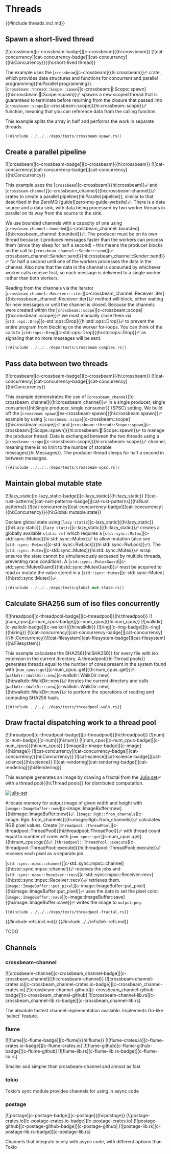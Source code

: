 # Threads

{{#include threads.incl.md}}

## Spawn a short-lived thread

[![crossbeam][c-crossbeam-badge]][c-crossbeam]{{hi:crossbeam}}  [![cat-concurrency][cat-concurrency-badge]][cat-concurrency]{{hi:Concurrency}}{{hi:short-lived thread}}

The example uses the [`crossbeam`][c-crossbeam]{{hi:crossbeam}}⮳ crate, which provides data structures and functions for concurrent and parallel programming{{hi:Parallel programming}}. [`crossbeam::thread::Scope::spawn`][c-crossbeam::thread::Scope::spawn]{{hi:crossbeam::thread::Scope::spawn}}⮳ spawns a new scoped thread that is guaranteed to terminate before returning from the closure that passed into [`crossbeam::scope`][c-crossbeam::scope]{{hi:crossbeam::scope}}⮳ function, meaning that you can reference data from the calling function.

This example splits the array in half and performs the work in separate threads.

```rust
{{#include ../../../deps/tests/crossbeam-spawn.rs}}
```

## Create a parallel pipeline

[![crossbeam][c-crossbeam-badge]][c-crossbeam]{{hi:crossbeam}}  [![cat-concurrency][cat-concurrency-badge]][cat-concurrency]{{hi:Concurrency}}

This example uses the [`crossbeam`][c-crossbeam]{{hi:crossbeam}}⮳ and [`crossbeam-channel`][c-crossbeam_channel]{{hi:crossbeam-channel}}⮳ crates to create a parallel pipeline{{hi:Parallel pipeline}}, similar to that described in the ZeroMQ [guide][zero-mq-guide-website]⮳. There is a data source and a data sink, with data being processed by two worker threads in parallel on its way from the source to the sink.

We use bounded channels with a capacity of one using
[`crossbeam_channel::bounded`][c-crossbeam_channel::bounded]{{hi:crossbeam_channel::bounded}}⮳. The producer must be on its own thread because it produces messages faster than the workers can process them (since they sleep for half a second) - this means the producer blocks on the call to
[`crossbeam_channel::Sender::send`][c-crossbeam_channel::Sender::send]{{hi:crossbeam_channel::Sender::send}}⮳ for half a second until one of the workers processes the data in the channel. Also note that the data in the channel is consumed by whichever worker calls receive first, so each message is delivered to a single worker rather than both workers.

Reading from the channels via the iterator
[`crossbeam_channel::Receiver::iter`][c-crossbeam_channel::Receiver::iter]{{hi:crossbeam_channel::Receiver::iter}}⮳ method will block, either waiting for new messages or until the channel is closed. Because the channels were created within the [`crossbeam::scope`][c-crossbeam::scope]{{hi:crossbeam::scope}}⮳ we must manually close them via [`std::ops::Drop`][c-std::ops::Drop]{{hi:std::ops::Drop}}⮳ to prevent the entire program from blocking on the worker for-loops. You can think of the calls to [`std::ops::Drop`][c-std::ops::Drop]{{hi:std::ops::Drop}}⮳ as signaling that no more messages will be sent.

```rust
{{#include ../../../deps/tests/crossbeam-complex.rs}}
```

## Pass data between two threads

[![crossbeam][c-crossbeam-badge]][c-crossbeam]{{hi:crossbeam}}  [![cat-concurrency][cat-concurrency-badge]][cat-concurrency]{{hi:Concurrency}}

This example demonstrates the use of [`crossbeam_channel`][c-crossbeam_channel]{{hi:crossbeam_channel}}⮳ in a single producer, single consumer{{hi:Single producer, single consumer}} (SPSC) setting. We build off the [`crossbeam spawn`][ex-crossbeam-spawn]{{hi:crossbeam spawn}}⮳ example by using [`crossbeam::scope`][c-crossbeam::scope]{{hi:crossbeam::scope}}⮳ and [`crossbeam::thread::Scope::spawn`][c-crossbeam::thread::Scope::spawn]{{hi:crossbeam::thread::Scope::spawn}}⮳ to manage the producer thread. Data is exchanged between the two threads using a [`crossbeam::scope`][c-crossbeam::scope]{{hi:crossbeam::scope}}⮳ channel, meaning there is no limit to the number of storable messages{{hi:Messages}}. The producer thread sleeps for half a second in between messages.

```rust
{{#include ../../../deps/tests/crossbeam-spsc.rs}}
```

## Maintain global mutable state

[![lazy_static][c-lazy_static-badge]][c-lazy_static]{{hi:lazy_static}}  [![cat-rust-patterns][cat-rust-patterns-badge]][cat-rust-patterns]{{hi:Rust patterns}}  [![cat-concurrency][cat-concurrency-badge]][cat-concurrency]{{hi:Concurrency}}{{hi:Global mutable state}}

Declare global state using [`lazy static`][c-lazy_static]{{hi:lazy_static}}{{hi:Lazy static}}. [`lazy static`][c-lazy_static]{{hi:lazy_static}}⮳ creates a globally available `static ref` which requires a [`std::sync::Mutex`][c-std::sync::Mutex]{{hi:std::sync::Mutex}}⮳ to allow mutation (also see [`std::sync::RwLock`][c-std::sync::RwLock]{{hi:std::sync::RwLock}}⮳). The [`std::sync::Mutex`][c-std::sync::Mutex]{{hi:std::sync::Mutex}}⮳ wrap ensures the state cannot be simultaneously accessed by multiple threads, preventing race conditions. A [`std::sync::MutexGuard`][c-std::sync::MutexGuard]{{hi:std::sync::MutexGuard}}⮳ must be acquired to read or mutate the value stored in a [`std::sync::Mutex`][c-std::sync::Mutex]{{hi:std::sync::Mutex}}⮳.

```rust
{{#include ../../../deps/tests/global-mut-state.rs}}
```

## Calculate SHA256 sum of iso files concurrently

[![threadpool][c-threadpool-badge]][c-threadpool]{{hi:threadpool}}  [![num_cpus][c-num_cpus-badge]][c-num_cpus]{{hi:num_cpus}}  [![walkdir][c-walkdir-badge]][c-walkdir]{{hi:walkdir}}  [![ring][c-ring-badge]][c-ring]{{hi:ring}}  [![cat-concurrency][cat-concurrency-badge]][cat-concurrency][{{hi:Concurrency}}![cat-filesystem][cat-filesystem-badge]][cat-filesystem]{{hi:Filesystem}}

This example calculates the SHA256{{hi:SHA256}} for every file with iso extension in the current directory. A threadpool{{hi:Thread pools}} generates threads equal to the number of cores present in the system found with [`num_cpus::get`][c-num_cpus::get]{{hi:num_cpus::get}}⮳. [`walkdir::WalkDir::new`][c-walkdir::WalkDir::new]{{hi:walkdir::WalkDir::new}}⮳ iterates the current directory and calls [`walkdir::WalkDir::new`][c-walkdir::WalkDir::new]{{hi:walkdir::WalkDir::new}}⮳ to perform the operations of reading and computing SHA256 hash.

```rust,no_run
{{#include ../../../deps/tests/threadpool-walk.rs}}
```

## Draw fractal dispatching work to a thread pool

[![threadpool][c-threadpool-badge]][c-threadpool]{{hi:threadpool}}  [![num][c-num-badge]][c-num]{{hi:num}}  [![num_cpus][c-num_cpus-badge]][c-num_cpus]{{hi:num_cpus}}  [![image][c-image-badge]][c-image]{{hi:image}}  [![cat-concurrency][cat-concurrency-badge]][cat-concurrency]{{hi:Concurrency}} [![cat-science][cat-science-badge]][cat-science]{{hi:science}} [![cat-rendering][cat-rendering-badge]][cat-rendering]{{hi:Rendering}}

This example generates an image by drawing a fractal from the [Julia set][julia-set]⮳ with a thread pool{{hi:Thread pools}} for distributed computation.

[![julia-set][julia-set]][julia-set]

[julia-set]: https://cloud.githubusercontent.com/assets/221000/26546700/9be34e80-446b-11e7-81dc-dd9871614ea1.png

Allocate memory for output image of given width and height with [`image::ImageBuffer::new`][c-image::ImageBuffer::new]{{hi:image::ImageBuffer::new}}⮳.
[`image::Rgb::from_channels`][c-image::Rgb::from_channels]{{hi:image::Rgb::from_channels}}⮳ calculates RGB pixel values. Create [`threadpool::ThreadPool`][c-threadpool::ThreadPool]{{hi:threadpool::ThreadPool}}⮳ with thread count equal to number of cores with [`num_cpus::get`][c-num_cpus::get]{{hi:num_cpus::get}}⮳.
[`threadpool::ThreadPool::execute`][c-threadpool::ThreadPool::execute]{{hi:threadpool::ThreadPool::execute}}⮳ receives each pixel as a separate job.

[`std::sync::mpsc::channel`][c-std::sync::mpsc::channel]{{hi:std::sync::mpsc::channel}}⮳ receives the jobs and [`std::sync::mpsc::Receiver::recv`][c-std::sync::mpsc::Receiver::recv]{{hi:std::sync::mpsc::Receiver::recv}}⮳ retrieves them.
[`image::ImageBuffer::put_pixel`][c-image::ImageBuffer::put_pixel]{{hi:image::ImageBuffer::put_pixel}}⮳ uses the data to set the pixel color.
[`image::ImageBuffer::save`][c-image::ImageBuffer::save]{{hi:image::ImageBuffer::save}}⮳ writes the image to `output.png`.

```rust,no_run
{{#include ../../../deps/tests/threadpool-fractal.rs}}
```

{{#include refs.incl.md}}
{{#include ../../refs/link-refs.md}}

<div class="hidden">
TODO

## Channels

### crossbeam-channel

[![crossbeam-channel][c-crossbeam_channel-badge]][c-crossbeam_channel]{{hi:crossbeam-channel}}
[![crossbeam-channel-crates.io][c-crossbeam_channel-crates.io-badge]][c-crossbeam_channel-crates.io]
[![crossbeam-channel-github][c-crossbeam_channel-github-badge]][c-crossbeam_channel-github]
[![crossbeam-channel-lib.rs][c-crossbeam_channel-lib.rs-badge]][c-crossbeam_channel-lib.rs]

The absolute fastest channel implementation available. Implements Go-like 'select' feature.

### flume

[![flume][c-flume-badge]][c-flume]{{hi:flume}}
[![flume-crates.io][c-flume-crates.io-badge]][c-flume-crates.io]
[![flume-github][c-flume-github-badge]][c-flume-github]
[![flume-lib.rs][c-flume-lib.rs-badge]][c-flume-lib.rs]

Smaller and simpler than crossbeam-channel and almost as fast

### tokio

Tokio's sync module provides channels for using in async code

### postage

[![postage][c-postage-badge]][c-postage]{{hi:postage}}
[![postage-crates.io][c-postage-crates.io-badge]][c-postage-crates.io]
[![postage-github][c-postage-github-badge]][c-postage-github]
[![postage-lib.rs][c-postage-lib.rs-badge]][c-postage-lib.rs]

Channels that integrate nicely with async code, with different options than Tokio

</div>
